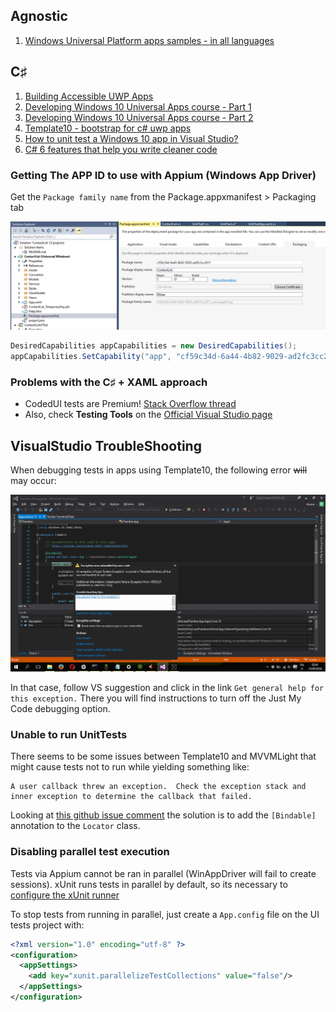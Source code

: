 
## Agnostic
1. [Windows Universal Platform apps samples - in all languages](https://github.com/Microsoft/Windows-universal-samples)

## C&sharp;
1. [Building Accessible UWP Apps](https://www.youtube.com/watch?v=_tvBQsxpEG4)
2. [Developing Windows 10 Universal Apps course - Part 1](https://www.edx.org/course/developing-windows-10-universal-apps-microsoft-dev209-1x-0)
3. [Developing Windows 10 Universal Apps course - Part 2](https://www.edx.org/course/developing-windows-10-universal-apps-microsoft-dev209-2x-0)
4. [Template10 - bootstrap for c# uwp apps](https://github.com/Windows-XAML/Template10)
4. [How to unit test a Windows 10 app in Visual Studio?](https://xunit.github.io/docs/getting-started-uwp.html)
5. [C# 6 features that help you write cleaner code](http://programmingwithmosh.com/csharp/csharp-6-features-that-help-you-write-cleaner-code/)

### Getting The APP ID to use with Appium (Windows App Driver)

Get the `Package family name` from the Package.appxmanifest > Packaging tab

![Pic](/GettingTheAppID.png)

```c#
DesiredCapabilities appCapabilities = new DesiredCapabilities();
appCapabilities.SetCapability("app", "cf59c34d-6a44-4b82-9029-ad2fc3cc2611_xnnwpqakf2yqj!App");
```


### Problems with the C&sharp; + XAML approach

* CodedUI tests are Premium! [Stack Overflow thread](http://stackoverflow.com/questions/7106251/microsoft-visualstudio-testtools-uitest-dll)
* Also, check **Testing Tools** on the [Official Visual Studio page](https://www.visualstudio.com/en-us/products/compare-visual-studio-2015-products-vs.aspx)

## VisualStudio TroubleShooting

When debugging tests in apps using Template10, the following error <s>will</s> may occur:

![Pic](/AnotherDayWithVisualStudio.png)

In that case, follow VS suggestion and click in the link `Get general help for this exception.`
There you will find instructions to turn off the Just My Code debugging option.

### Unable to run UnitTests

There seems to be some issues between Template10 and MVVMLight that might cause tests not to run while yielding something like:

```
A user callback threw an exception.  Check the exception stack and inner exception to determine the callback that failed.
```

Looking at [this github issue comment](https://github.com/Windows-XAML/Template10/issues/464#issuecomment-210038007) the solution is to add the `[Bindable]` annotation to the `Locator` class.

### Disabling parallel test execution

Tests via Appium cannot be ran in parallel (WinAppDriver will fail to create sessions).
xUnit runs tests in parallel by default, so its necessary to [configure the xUnit runner](http://xunit.github.io/docs/configuring-with-xml)

To stop tests from running in parallel, just create a `App.config` file on the UI tests project with:

```xml
<?xml version="1.0" encoding="utf-8" ?>
<configuration>
  <appSettings>
    <add key="xunit.parallelizeTestCollections" value="false"/>
  </appSettings>
</configuration>
```
